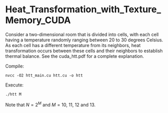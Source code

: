 # Heat_Transformation_with_Texture_Memory_CUDA

Consider a two-dimensional room that is divided into cells, with each cell having a temperature
randomly ranging between 20 to 30 degrees Celsius. As each cell has a different temperature
from its neighbors, heat transformation occurs between these cells and their neighbors to establish thermal balance. See the cuda_htt.pdf for a complete explanation.

Compile: 
```console
nvcc -O2 htt_main.cu htt.cu -o htt
```
Execute: 
```console
./htt M
```

Note that $N=2^M$ and $M = 10$, $11$, $12$ and $13$.
